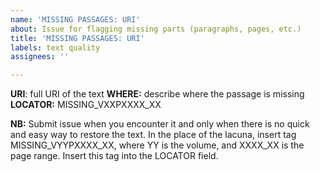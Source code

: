 ```yaml
---
name: 'MISSING PASSAGES: URI'
about: Issue for flagging missing parts (paragraphs, pages, etc.)
title: 'MISSING PASSAGES: URI'
labels: text quality
assignees: ''

---
```


**URI**: full URI of the text
**WHERE:** describe where the passage is missing
**LOCATOR:** MISSING_VXXPXXXX_XX

**NB:** Submit issue when you encounter it and only when there is no quick and easy way to restore the text. In the place of the lacuna, insert tag MISSING_VYYPXXXX_XX, where YY is the volume, and XXXX_XX is the page range. Insert this tag into the LOCATOR field.
